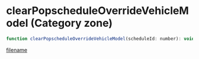 # clearPopscheduleOverrideVehicleModel (Category zone)

```js
function clearPopscheduleOverrideVehicleModel(scheduleId: number): void
```

[filename](clearPopscheduleOverrideVehicleModel_m.md ':include')